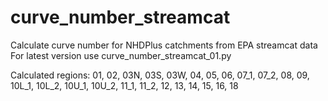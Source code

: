 # curve_number_streamcat
Calculate curve number for NHDPlus catchments from EPA streamcat data
For latest version use curve_number_streamcat_01.py

Calculated regions: 01, 02, 03N, 03S, 03W, 04, 05, 06, 07_1, 07_2, 08, 09, 10L_1, 10L_2, 10U_1, 10U_2, 11_1, 11_2, 12, 13, 14, 15, 16, 18
